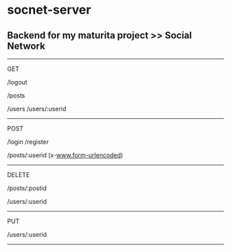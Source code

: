 # socnet-server
## Backend for my maturita project >> Social Network

__________________________________________

GET

/logout

/posts

/users
/users/:userid
__________________________________________

POST


/login
/register

/posts/:userid (x-www.form-urlencoded)
__________________________________________

DELETE


/posts/:postid

/users/:userid
__________________________________________

PUT


/users/:userid
__________________________________________
